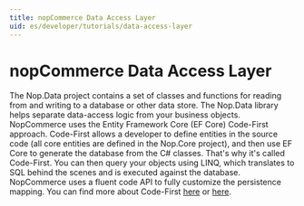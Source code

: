 ```yaml
---
title: nopCommerce Data Access Layer
uid: es/developer/tutorials/data-access-layer
---
```


# nopCommerce Data Access Layer

The Nop.Data project contains a set of classes and functions for reading from and writing to a database or other data store. The Nop.Data library helps separate data-access logic from your business objects. NopCommerce uses the Entity Framework Core (EF Core) Code-First approach. Code-First allows a developer to define entities in the source code (all core entities are defined in the Nop.Core project), and then use EF Core to generate the database from the C# classes. That's why it's called Code-First. You can then query your objects using LINQ, which translates to SQL behind the scenes and is executed against the database. NopCommerce uses a fluent code API to fully customize the persistence mapping. You can find more about Code-First [here](https://weblogs.asp.net/senthil/code-first-ef-core) or [here](https://neelbhatt.com/2018/01/14/code-first-migration-in-net-core2-0-crud-operations/).